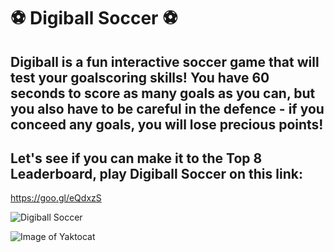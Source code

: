 # :soccer: Digiball Soccer :soccer:

## Digiball is a fun interactive soccer game that will test your goalscoring skills! You have 60 seconds to score as many goals as you can, but you also have to be careful in the defence - if you conceed any goals, you will lose precious points!

## Let's see if you can make it to the Top 8 Leaderboard, play Digiball Soccer on this link: 
https://goo.gl/eQdxzS

![Digiball Soccer](https://github.com/windsor80/soccer-game/public/images/stadium.jpg)


![Image of Yaktocat](https://octodex.github.com/images/yaktocat.png)


